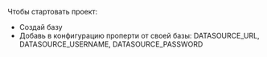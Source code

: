 Чтобы стартовать проект:
* Создай базу
* Добавь в конфигурацию проперти от своей базы: DATASOURCE_URL, DATASOURCE_USERNAME, DATASOURCE_PASSWORD
